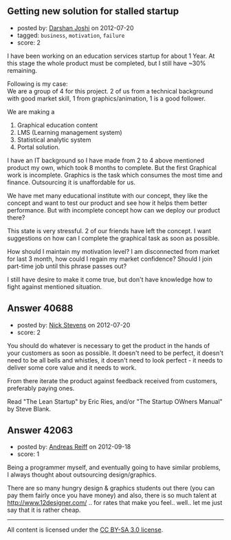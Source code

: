 ## Getting new solution for stalled startup

- posted by: [Darshan Joshi](https://stackexchange.com/users/-1/13289-darshan-joshi) on 2012-07-20
- tagged: `business`, `motivation`, `failure`
- score: 2

I have been working on an education services startup for about 1 Year. At this stage the whole product must be completed, but I still have ~30% remaining. 

Following is my case:   
We are a group of 4 for this project. 2 of us from a technical background with good market skill, 1 from graphics/animation, 1 is a good follower.

We are making a

 1. Graphical education content
 2. LMS (Learning management system)
 3. Statistical analytic system
 4. Portal solution.

I have an IT background so I have made from 2 to 4 above mentioned product my own, which took 8 months to complete. But the first Graphical work is incomplete. Graphics is the task which consumes the most time and finance. Outsourcing it is unaffordable for us.

We have met many educational institute with our concept, they like the concept and want to test our product and see how it helps them better performance. But with incomplete concept how can we deploy our product there?

This state is very stressful. 2 of our friends have left the concept. I want suggestions on how can I complete the graphical task as soon as possible.

How should I maintain my motivation level? I am disconnected from market for last 3 month, how could I regain my market confidence? Should I join part-time job until this phrase passes out?

I still have desire to make it come true, but don't have knowledge how to fight against mentioned situation.



## Answer 40688

- posted by: [Nick Stevens](https://stackexchange.com/users/-1/15902-nick-stevens) on 2012-07-20
- score: 2

You should do whatever is necessary to get the product in the hands of your customers as soon as possible. It doesn't need to be perfect, it doesn't need to be all bells and whistles, it doesn't need to look perfect - it needs to deliver some core value and it needs to work.

From there iterate the product against feedback received from customers, preferably paying ones.

Read "The Lean Startup" by Eric Ries, and/or "The Startup OWners Manual" by Steve Blank.


## Answer 42063

- posted by: [Andreas Reiff](https://stackexchange.com/users/-1/19718-andreas-reiff) on 2012-09-18
- score: 1

Being a programmer myself, and eventually going to have similar problems, I always thought about outsourcing design/graphics.

There are so many hungry design & graphics students out there (you can pay them fairly once you have money) and also, there is so much talent at http://www.12designer.com/ .. for rates that make you feel.. well.. let me just say that it is rather cheap.



---

All content is licensed under the [CC BY-SA 3.0 license](https://creativecommons.org/licenses/by-sa/3.0/).

